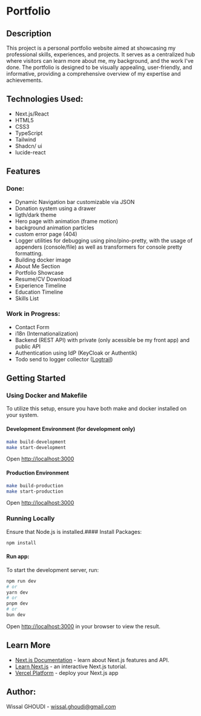 # Portfolio

## Description
This project is a personal portfolio website aimed at showcasing my professional skills, experiences, and projects. It serves as a centralized hub where visitors can learn more about me, my background, and the work I've done. The portfolio is designed to be visually appealing, user-friendly, and informative, providing a comprehensive overview of my expertise and achievements.

## Technologies Used:
- Next.js/React
- HTML5
- CSS3
- TypeScript
- Tailwind
- Shadcn/ ui
- lucide-react

## Features
### Done:
- Dynamic Navigation bar customizable via JSON
- Donation system using a drawer
- ligth/dark theme
- Hero page with animation (frame motion)
- background animation particles
- custom error page (404)
- Logger utilities for debugging using pino/pino-pretty, with the usage of appenders (console/file) as well as transformers for console pretty formatting.
- Building docker image 
- About Me Section
- Portfolio Showcase
- Resume/CV Download
- Experience Timeline
- Education Timeline
- Skills List

### Work in Progress:
- Contact Form
- i18n (Internationalization)
- Backend (REST API) with private (only acessible be my front app) and public API
- Authentication using IdP (KeyCloak or Authentik)
- Todo send to logger collector ([Logtrail](https://betterstack.com/docs/logs/javascript/pino/))

## Getting Started
### Using Docker and Makefile
To utilize this setup, ensure you have both make and docker installed on your system.

#### Development Environment (for development only)

```bash
make build-development
make start-development
```

Open [http://localhost:3000](http://localhost:3000)

#### Production Environment

```bash
make build-production
make start-production
```

Open [http://localhost:3000](http://localhost:3000)

### Running Locally
Ensure that Node.js is installed.#### Install Packages:

```bash
npm install
```

#### Run app:
To start the development server, run:

```bash
npm run dev
# or
yarn dev
# or
pnpm dev
# or
bun dev
```

Open [http://localhost:3000](http://localhost:3000) in your browser to view the result.

## Learn More

- [Next.js Documentation](https://nextjs.org/docs) - learn about Next.js features and API.
- [Learn Next.js](https://nextjs.org/learn) - an interactive Next.js tutorial.
- [Vercel Platform](https://vercel.com/new?utm_medium=default-template&filter=next.js&utm_source=create-next-app&utm_campaign=create-next-app-readme) - deploy your Next.js app 

## Author:
Wissal GHOUDI - wissal.ghoudi@gmail.com